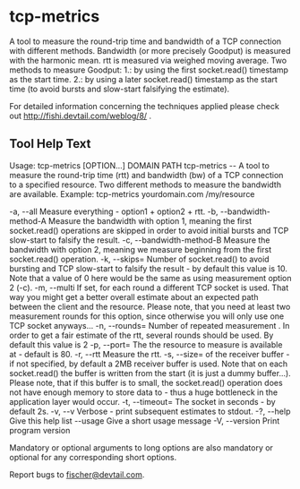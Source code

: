 # tcp-metrics
A tool to measure the round-trip time and bandwidth of a TCP connection with different methods.
Bandwidth (or more precisely Goodput) is measured with the harmonic mean. 
rtt is measured via weighed moving average. 
Two methods to measure Goodput:
1.: by using the first socket.read() timestamp as the start time.
2.: by using a later socket.read() timestamp as the start time (to avoid bursts and slow-start falsifying the estimate).

For detailed information concerning the techniques applied please check out http://fishi.devtail.com/weblog/8/ .

Tool Help Text
--------------
Usage: tcp-metrics [OPTION...] DOMAIN PATH
tcp-metrics -- A tool to measure the round-trip time (rtt) and bandwidth (bw)
of a TCP connection to a specified resource. Two different methods to measure
the bandwidth are available.
Example:	tcp-metrics yourdomain.com /my/resource

  -a, --all                  Measure everything - option1 + option2 + rtt.
  -b, --bandwidth-method-A   Measure the bandwidth with option 1, meaning the
                             first socket.read() operations are skipped in
                             order to avoid initial bursts and TCP slow-start
                             to falsify the result.
  -c, --bandwidth-method-B   Measure the bandwidth with option 2, meaning we
                             measure beginning from the first socket.read()
                             operation.
  -k, --skips=<Skips>        Number of socket.read() <Skips> to avoid bursting
                             and TCP slow-start to falsify the result - by
                             default this value is 10. Note that a value of 0
                             here would be the same as using measurement option
                             2 (-c).
  -m, --multi                If set, for each round a different TCP socket is
                             used. That way you might get a better overall
                             estimate about an expected path between the client
                             and the resource. Please note, that you need at
                             least two measurement rounds for this option,
                             since otherwise you will only use one TCP socket
                             anyways...
  -n, --rounds=<Rounds>      Number of repeated measurement <Rounds>. In order
                             to get a fair estimate of the rtt, several rounds
                             should be used. By default this value is 2
  -p, --port=<Port>          The <Port> the resource to measure is available at
                             - default is 80.
  -r, --rtt                  Measure the rtt.
  -s, --size=<Size>          <Size> of the receiver buffer - if not specified,
                             by default a 2MB receiver buffer is used. Note
                             that on each socket.read() the buffer is written
                             from the start (it is just a dummy buffer...).
                             Please note, that if this buffer is to small, the
                             socket.read() operation does not have enough
                             memory to store data to - thus a huge bottleneck
                             in the application layer would occur.
  -t, --timeout=<Timeout>    The socket <Timeout> in seconds - by default 2s.
  -v, --v                    Verbose - print subsequent estimates to stdout.
  -?, --help                 Give this help list
      --usage                Give a short usage message
  -V, --version              Print program version

Mandatory or optional arguments to long options are also mandatory or optional
for any corresponding short options.

Report bugs to <fischer@devtail.com>.
